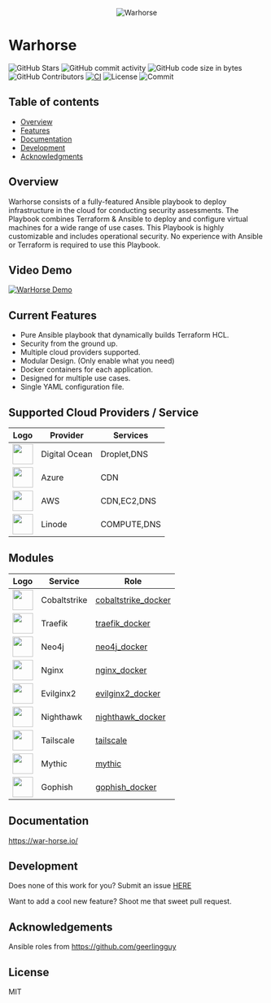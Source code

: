 <div style="text-align: center;">

![Warhorse](/images/logo_full.png "Logo")

</div>

# Warhorse

![GitHub Stars](https://img.shields.io/github/stars/warhorse/warhorse?style=social) ![GitHub commit activity](https://img.shields.io/github/commit-activity/m/warhorse/warhorse)
![GitHub code size in bytes](https://img.shields.io/github/languages/code-size/warhorse/warhorse)
![GitHub Contributors](https://img.shields.io/github/contributors/warhorse/warhorse?style=plastic)
[![CI](https://github.com/warhorse/warhorse/workflows/CI/badge.svg?event=push)](https://github.com/warhorse/warhorse/actions?query=workflow%3ACI)
![License](https://img.shields.io/github/license/warhorse/warhorse)
![Commit](https://img.shields.io/github/last-commit/warhorse/warhorse)

Table of contents
-----------------

* [Overview](#overview)
* [Features](#features)
* [Documentation](#documentation)
* [Development](#development)
* [Acknowledgments](#usage)

## Overview

Warhorse consists of a fully-featured Ansible playbook to deploy infrastructure in the cloud for conducting security assessments. The Playbook combines Terraform & Ansible to deploy and configure virtual machines for a wide range of use cases. This Playbook is highly customizable and includes operational security. No experience with Ansible or Terraform is required to use this Playbook.

## Video Demo

[![WarHorse Demo](https://img.youtube.com/vi/AXXOlynBeQw/0.jpg)](https://youtu.be/AXXOlynBeQw)

## Current Features

* Pure Ansible playbook that dynamically builds Terraform HCL.
* Security from the ground up.
* Multiple cloud providers supported.
* Modular Design. (Only enable what you need)
* Docker containers for each application.
* Designed for multiple use cases.
* Single YAML configuration file.

## Supported Cloud Providers / Service

| Logo                                                                                                                                    | Provider      | Services    |
|-----------------------------------------------------------------------------------------------------------------------------------------|---------------|-------------|
| <img src='https://upload.wikimedia.org/wikipedia/commons/thumb/f/ff/DigitalOcean_logo.svg/1200px-DigitalOcean_logo.svg.png' width='40'> | Digital Ocean | Droplet,DNS |
| <img src='https://download.logo.wine/logo/Microsoft_Azure/Microsoft_Azure-Logo.wine.png' width='40'>                                    | Azure         | CDN         |
| <img src='https://duckduckgo.com/i/b2c970b6e455e9e6.png' width='40'>                                                                    | AWS           | CDN,EC2,DNS |
| <img src='https://duckduckgo.com/i/6d905c15c93e97e0.png' width='40'>                                                                    | Linode        | COMPUTE,DNS |

## Modules

| Logo | Service      | Role                                                                                |
|------|--------------|-------------------------------------------------------------------------------------|
| <img src='https://external-content.duckduckgo.com/iu/?u=https%3A%2F%2F3.bp.blogspot.com%2F-NBDZCJS1fYk%2FVyIZWe1y0_I%2FAAAAAAAAA_o%2FzyiOgXDaRqsrr-hbgvluLRMFfRmNHfzngCLcB%2Fs1600%2Fcobaltstrike.png&f=1&nofb=1&ipt=07167bd313187cb12517bcae9acb2ea50e8b02a3b122e934c3d1c53f89cf998d&ipo=images' width='40' >  | Cobaltstrike | [cobaltstrike_docker](https://github.com/warhorse/ansible-role-cobaltstrike-docker) |
| <img src='https://external-content.duckduckgo.com/iu/?u=https%3A%2F%2Fraw.githubusercontent.com%2Fdocker-library%2Fdocs%2Fa6cc2c5f4bc6658168f2a0abbb0307acaefff80e%2Ftraefik%2Flogo.png&f=1&nofb=1&ipt=3f391b15c894bb4f93cf82878c0bc51980139360cda7200b7e34bdf4dfac60eb&ipo=images' width='40'>  | Traefik | [traefik_docker](https://github.com/warhorse/ansible-role-traefik-docker) |
| <img src='https://external-content.duckduckgo.com/iu/?u=https%3A%2F%2Fdist.neo4j.com%2Fwp-content%2Fuploads%2F20210527153924%2FNeo4j-icon-color.png&f=1&nofb=1&ipt=53e5bb46bcd4a609971721d19b6d8a5178ff6632b30a550ad0247177f644e453&ipo=images' width='40'>  | Neo4j | [neo4j_docker](https://github.com/warhorse/ansible-role-nginx-docker) |
| <img src='https://d1q6f0aelx0por.cloudfront.net/product-logos/library-nginx-logo.png' width='40'> | Nginx | [nginx_docker](https://github.com/warhorse/ansible-role-nginx-docker)  |
| <img src='https://raw.githubusercontent.com/kgretzky/evilginx2/master/media/img/evilginx2-logo-512.png' width='40'> | Evilginx2 | [evilginx2_docker](https://github.com/warhorse/ansible-role-evilginx2-docker)  |
| <img src='https://avatars.githubusercontent.com/u/110021389?s=200&v=4' width='40'>  | Nighthawk  | [nighthawk_docker](https://github.com/warhorse/ansible-role-nighthawk-docker) |
| <img src='https://external-content.duckduckgo.com/iu/?u=https%3A%2F%2Fimages.g2crowd.com%2Fuploads%2Fproduct%2Fimage%2Fsocial_landscape%2Fsocial_landscape_3d6e8d6392f304e1696afaaab3208ab1%2Ftailscale.png&f=1&nofb=1&ipt=fe0564c6307639ced328b33139650135a31d0914c1fd8ae79696721dbc911daa&ipo=images' width='40'>  | Tailscale | [tailscale](https://github.com/artis3n/ansible-role-tailscale)  |
| <img src='https://external-content.duckduckgo.com/ip3/docs.mythic-c2.net.ico' width='40'> | Mythic | [mythic](https://github.com/t94j0/ansible-role-mythic)   |
| <img src='https://github.com/gophish/gophish/raw/master/static/images/logo_purple.png' width='40'> | Gophish | [gophish_docker](https://github.com/warhorse/ansible-role-gophish-docker)  |

## Documentation

https://war-horse.io/

## Development

Does none of this work for you? Submit an issue [HERE](https://github.com/warhorse/warhorse/issues)

Want to add a cool new feature? Shoot me that sweet pull request.

## Acknowledgements

Ansible roles from https://github.com/geerlingguy

## License

MIT

